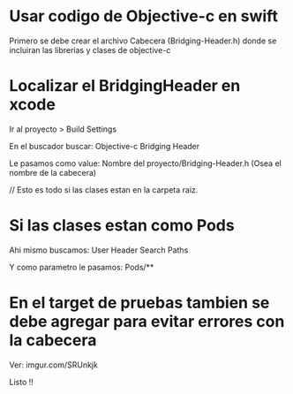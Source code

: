 # Usar codigo de Objective-c en swift

Primero se debe crear el archivo Cabecera (Bridging-Header.h) donde se incluiran las librerias y clases de objective-c 

# Localizar el BridgingHeader en xcode

Ir al proyecto > Build Settings

En el buscador buscar: Objective-c Bridging Header 

Le pasamos como value: Nombre del proyecto/Bridging-Header.h (Osea el nombre de la cabecera)

// Esto es todo si las clases estan en la carpeta raiz.

# Si las clases estan como Pods

Ahi mismo buscamos: User Header Search Paths

Y como parametro le pasamos: Pods/**

# En el target de pruebas tambien se debe agregar para evitar errores con la cabecera

Ver: imgur.com/SRUnkjk

Listo !!
